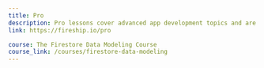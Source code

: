 ```yaml
---
title: Pro
description: Pro lessons cover advanced app development topics and are available exclusively to current members. 
link: https://fireship.io/pro

course: The Firestore Data Modeling Course
course_link: /courses/firestore-data-modeling
---
```

